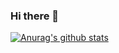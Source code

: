 ### Hi there 👋
[![Anurag's github stats](https://github-readme-stats.vercel.app/api?username=kilhyeonjun )](https://github.com/anuraghazra/github-readme-stats)
